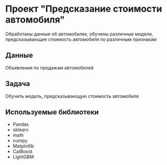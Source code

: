 # Проект "Предсказание стоимости автомобиля"
Обработаны данные об автомобилях, обучены различные модели, предсказывающие стоимость автомобиля по различным признакам

## Данные
Объявления по продажам автомобилей

## Задача
Обучить модель, предсказывающую стоимость автомобиля 

## Используемые библиотеки
- Pandas
- sklearn
- math
- numpy
- Matplotlib
- СatBoost
- LightGBM
